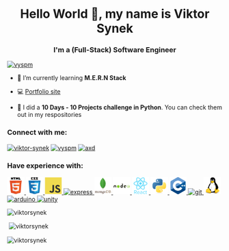 <h1 align="center">Hello World 👋, my name is Viktor Synek</h1>
<h3 align="center">I'm a (Full-Stack) Software Engineer</h3>

<p align="left"> <a href="https://twitter.com/vyspm" target="_blank"><img src="https://img.shields.io/twitter/follow/vyspm?logo=twitter&style=for-the-badge" alt="vyspm" /></a> </p>



- 📌 I’m currently learning **M.E.R.N Stack**

- 💻 <a target="_blank" href="https://viktorsynek.com">Portfolio site</a>

- 🐍 I did a **10 Days - 10 Projects challenge in Python**. You can check them out in my respositories

<h3 align="left">Connect with me:</h3>
<p align="left">
<a href="https://linkedin.com/in/viktor-synek-86a331228" target="_blank"><img align="center" src="https://raw.githubusercontent.com/rahuldkjain/github-profile-readme-generator/master/src/images/icons/Social/linked-in-alt.svg" alt="viktor-synek" height="30" width="40" /></a>
<a href="https://twitter.com/vyspm" target="_blank"><img align="center" src="https://raw.githubusercontent.com/rahuldkjain/github-profile-readme-generator/master/src/images/icons/Social/twitter.svg" alt="vyspm" height="30" width="40" /></a>
<a href="https://www.youtube.com/@vyspm" target="_blank"><img align="center" src="https://raw.githubusercontent.com/rahuldkjain/github-profile-readme-generator/master/src/images/icons/Social/youtube.svg" alt="axd" height="30" width="40" /></a>
</p>



<h3 align="left">Have experience with:</h3>
<p align="left"> <a href="https://www.w3.org/html/" target="_blank" rel="noreferrer"> <img src="https://raw.githubusercontent.com/devicons/devicon/master/icons/html5/html5-original-wordmark.svg" alt="html5" width="40" height="40"/> </a>  <a href="https://www.w3schools.com/css/" target="_blank" rel="noreferrer"> <img src="https://raw.githubusercontent.com/devicons/devicon/master/icons/css3/css3-original-wordmark.svg" alt="css3" width="40" height="40"/> </a><a href="https://developer.mozilla.org/en-US/docs/Web/JavaScript" target="_blank" rel="noreferrer"> <img src="https://raw.githubusercontent.com/devicons/devicon/master/icons/javascript/javascript-original.svg" alt="javascript" width="40" height="40"/> </a> <a href="https://expressjs.com" target="_blank" rel="noreferrer"> <img src="https://t1.daumcdn.net/cfile/tistory/21469844568CBB2A07?original" alt="express" width="40" height="40"/> </a> <a href="https://www.mongodb.com/" target="_blank" rel="noreferrer"> <img src="https://raw.githubusercontent.com/devicons/devicon/master/icons/mongodb/mongodb-original-wordmark.svg" alt="mongodb" width="40" height="40"/> </a> <a href="https://nodejs.org" target="_blank" rel="noreferrer"> <img src="https://raw.githubusercontent.com/devicons/devicon/master/icons/nodejs/nodejs-original-wordmark.svg" alt="nodejs" width="40" height="40"/> </a> <a href="https://reactjs.org/" target="_blank" rel="noreferrer"> <img src="https://raw.githubusercontent.com/devicons/devicon/master/icons/react/react-original-wordmark.svg" alt="react" width="40" height="40"/> </a><a href="https://www.python.org" target="_blank" rel="noreferrer"> <img src="https://raw.githubusercontent.com/devicons/devicon/master/icons/python/python-original.svg" alt="python" width="40" height="40"/> </a> <a href="https://www.w3schools.com/cpp/" target="_blank" rel="noreferrer"> <img src="https://raw.githubusercontent.com/devicons/devicon/master/icons/cplusplus/cplusplus-original.svg" alt="cplusplus" width="40" height="40"/> </a> <a href="https://git-scm.com/" target="_blank" rel="noreferrer"> <img src="https://www.vectorlogo.zone/logos/git-scm/git-scm-icon.svg" alt="git" width="40" height="40"/> </a><a href="https://www.linux.org/" target="_blank" rel="noreferrer"> <img src="https://raw.githubusercontent.com/devicons/devicon/master/icons/linux/linux-original.svg" alt="linux" width="40" height="40"/> </a> <a href="https://www.arduino.cc/" target="_blank" rel="noreferrer"> <img src="https://cdn.worldvectorlogo.com/logos/arduino-1.svg" alt="arduino" width="40" height="40"/> </a> <a href="https://unity.com/" target="_blank" rel="noreferrer"> <img src="https://www.vectorlogo.zone/logos/unity3d/unity3d-icon.svg" alt="unity" width="40" height="40"/> </a></p>

<div>
<p>
<img src="https://github-readme-stats.vercel.app/api/top-langs?username=viktorsynek&show_icons=true&locale=en&layout=compact" alt="viktorsynek" />
</p>
</div>

<p>&nbsp;<img align="center" src="https://github-readme-stats.vercel.app/api?username=viktorsynek&show_icons=true&locale=en" alt="viktorsynek" /></p>

<p><img align="center" src="https://github-readme-streak-stats.herokuapp.com/?user=viktorsynek&" alt="viktorsynek" /></p>
